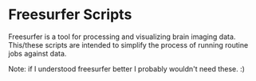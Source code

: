 # Freesurfer Scripts

Freesurfer is a tool for processing and visualizing brain imaging data.
This/these scripts are intended to simplify the process of running
routine jobs against data. 

Note: if I understood freesurfer better I probably wouldn't need these.
:)
